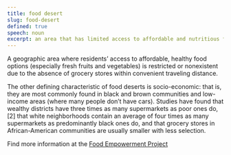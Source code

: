 ```yaml
---
title: food desert
slug: food-desert
defined: true
speech: noun
excerpt: an area that has limited access to affordable and nutritious food
---
```


A geographic area where residents’ access to affordable, healthy food options (especially fresh fruits and vegetables) is restricted or nonexistent due to the absence of grocery stores within convenient traveling distance.

The other defining characteristic of food deserts is socio-economic: that is, they are most commonly found in black and brown communities and low-income areas (where many people don’t have cars). Studies have found that wealthy districts have three times as many supermarkets as poor ones do, [2] that white neighborhoods contain an average of four times as many supermarkets as predominantly black ones do, and that grocery stores in African-American communities are usually smaller with less selection.

Find more information at the [Food Empowerment Project](https://foodispower.org/access-health/food-deserts/)
